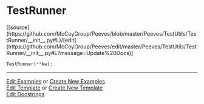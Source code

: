 # <a id="Peeves.TestUtils.TestRunner">TestRunner</a>
<div class="docs-source-link" markdown="1">
[[source](https://github.com/McCoyGroup/Peeves/blob/master/Peeves/TestUtils/TestRunner/__init__.py#L)/[edit](https://github.com/McCoyGroup/Peeves/edit/master/Peeves/TestUtils/TestRunner/__init__.py#L?message=Update%20Docs)]
</div>

```python
TestRunner(**kw): 
```












---

[Edit Examples](https://github.com/McCoyGroup/Peeves/edit/gh-pages/ci/examples/Peeves/TestUtils/TestRunner.md) or 
[Create New Examples](https://github.com/McCoyGroup/Peeves/new/gh-pages/?filename=ci/examples/Peeves/TestUtils/TestRunner.md) <br/>
[Edit Template](https://github.com/McCoyGroup/Peeves/edit/gh-pages/ci/docs/Peeves/TestUtils/TestRunner.md) or 
[Create New Template](https://github.com/McCoyGroup/Peeves/new/gh-pages/?filename=ci/docs/templates/Peeves/TestUtils/TestRunner.md) <br/>
[Edit Docstrings](https://github.com/McCoyGroup/Peeves/edit/master/Peeves/TestUtils/TestRunner/__init__.py#L?message=Update%20Docs)